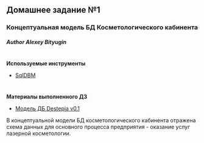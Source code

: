 ## Домашнее задание №1
### Концептуальная модель БД Косметологического кабинента
##### Author **Alexey Bityugin**
#
**Используемые инструменты**

- [SqlDBM](https://sqldbm.com/Home/)
#
**Материалы выполненного ДЗ**

- [Модель ДБ Destepia v0.1](https://github.com/bitman4/DB/tree/master/hw1/Destepia_DB.png)

В концептуальной модели БД косметологического кабинента отражена схема данных для основного процесса предприятия - оказание услуг лазерной косметологии.
